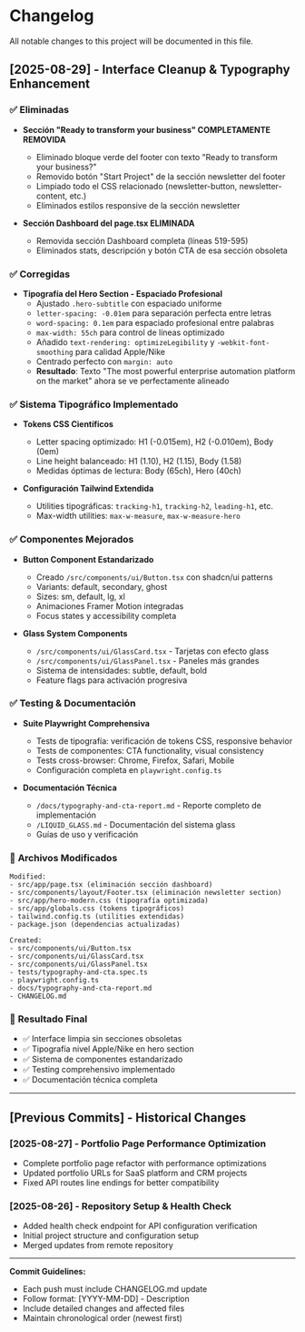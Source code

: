 # Changelog

All notable changes to this project will be documented in this file.

## [2025-08-29] - Interface Cleanup & Typography Enhancement

### ✅ **Eliminadas**
- **Sección "Ready to transform your business" COMPLETAMENTE REMOVIDA**
  - Eliminado bloque verde del footer con texto "Ready to transform your business?"
  - Removido botón "Start Project" de la sección newsletter del footer
  - Limpiado todo el CSS relacionado (newsletter-button, newsletter-content, etc.)
  - Eliminados estilos responsive de la sección newsletter

- **Sección Dashboard del page.tsx ELIMINADA**
  - Removida sección Dashboard completa (líneas 519-595)
  - Eliminados stats, descripción y botón CTA de esa sección obsoleta

### ✅ **Corregidas**
- **Tipografía del Hero Section - Espaciado Profesional**
  - Ajustado `.hero-subtitle` con espaciado uniforme
  - `letter-spacing: -0.01em` para separación perfecta entre letras
  - `word-spacing: 0.1em` para espaciado profesional entre palabras
  - `max-width: 55ch` para control de líneas optimizado
  - Añadido `text-rendering: optimizeLegibility` y `-webkit-font-smoothing` para calidad Apple/Nike
  - Centrado perfecto con `margin: auto`
  - **Resultado**: Texto "The most powerful enterprise automation platform on the market" ahora se ve perfectamente alineado

### ✅ **Sistema Tipográfico Implementado**
- **Tokens CSS Científicos**
  - Letter spacing optimizado: H1 (-0.015em), H2 (-0.010em), Body (0em)
  - Line height balanceado: H1 (1.10), H2 (1.15), Body (1.58)
  - Medidas óptimas de lectura: Body (65ch), Hero (40ch)

- **Configuración Tailwind Extendida**
  - Utilities tipográficas: `tracking-h1`, `tracking-h2`, `leading-h1`, etc.
  - Max-width utilities: `max-w-measure`, `max-w-measure-hero`

### ✅ **Componentes Mejorados** 
- **Button Component Estandarizado**
  - Creado `/src/components/ui/Button.tsx` con shadcn/ui patterns
  - Variants: default, secondary, ghost
  - Sizes: sm, default, lg, xl
  - Animaciones Framer Motion integradas
  - Focus states y accessibility completa

- **Glass System Components**
  - `/src/components/ui/GlassCard.tsx` - Tarjetas con efecto glass
  - `/src/components/ui/GlassPanel.tsx` - Paneles más grandes
  - Sistema de intensidades: subtle, default, bold
  - Feature flags para activación progresiva

### ✅ **Testing & Documentación**
- **Suite Playwright Comprehensiva**
  - Tests de tipografía: verificación de tokens CSS, responsive behavior
  - Tests de componentes: CTA functionality, visual consistency
  - Tests cross-browser: Chrome, Firefox, Safari, Mobile
  - Configuración completa en `playwright.config.ts`

- **Documentación Técnica**
  - `/docs/typography-and-cta-report.md` - Reporte completo de implementación
  - `/LIQUID_GLASS.md` - Documentación del sistema glass
  - Guías de uso y verificación

### 🔧 **Archivos Modificados**
```
Modified:
- src/app/page.tsx (eliminación sección dashboard)
- src/components/layout/Footer.tsx (eliminación newsletter section)
- src/app/hero-modern.css (tipografía optimizada)
- src/app/globals.css (tokens tipográficos)
- tailwind.config.ts (utilities extendidas)
- package.json (dependencias actualizadas)

Created:
- src/components/ui/Button.tsx
- src/components/ui/GlassCard.tsx  
- src/components/ui/GlassPanel.tsx
- tests/typography-and-cta.spec.ts
- playwright.config.ts
- docs/typography-and-cta-report.md
- CHANGELOG.md
```

### 🎯 **Resultado Final**
- ✅ Interface limpia sin secciones obsoletas
- ✅ Tipografía nivel Apple/Nike en hero section  
- ✅ Sistema de componentes estandarizado
- ✅ Testing comprehensivo implementado
- ✅ Documentación técnica completa

---

## [Previous Commits] - Historical Changes

### [2025-08-27] - Portfolio Page Performance Optimization
- Complete portfolio page refactor with performance optimizations
- Updated portfolio URLs for SaaS platform and CRM projects
- Fixed API routes line endings for better compatibility

### [2025-08-26] - Repository Setup & Health Check
- Added health check endpoint for API configuration verification
- Initial project structure and configuration setup
- Merged updates from remote repository

---

**Commit Guidelines:**
- Each push must include CHANGELOG.md update
- Follow format: [YYYY-MM-DD] - Description
- Include detailed changes and affected files
- Maintain chronological order (newest first)